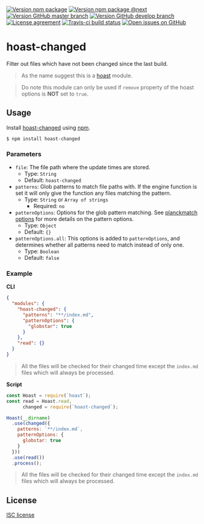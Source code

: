[![Version npm package](https://img.shields.io/npm/v/hoast-changed.svg?label=npm&style=flat-square)](https://npmjs.com/package/hoast-changed)
[![Version npm package @next](https://img.shields.io/npm/v/hoast-changed/next.svg?label=npm/next&style=flat-square)](https://npmjs.com/package/hoast-changed/v/next)
[![Version GitHub master branch](https://img.shields.io/github/package-json/v/hoast/hoast-changed.svg?label=github&style=flat-square)](https://github.com/hoast/hoast-changed#readme)
[![Version GitHub develop branch](https://img.shields.io/github/package-json/v/hoast/hoast-changed/develop.svg?label=github/develop&style=flat-square)](https://github.com/hoast/hoast-changed/tree/develop#readme)
[![License agreement](https://img.shields.io/github/license/hoast/hoast-changed.svg?style=flat-square)](https://github.com/hoast/hoast-changed/blob/master/LICENSE)
[![Travis-ci build status](https://img.shields.io/travis-ci/hoast/hoast-changed.svg?label=travis&branch=master&style=flat-square)](https://travis-ci.org/hoast/hoast-changed)
[![Open issues on GitHub](https://img.shields.io/github/issues/hoast/hoast-changed.svg?style=flat-square)](https://github.com/hoast/hoast-changed/issues)

# hoast-changed

Filter out files which have not been changed since the last build.

> As the name suggest this is a [hoast](https://github.com/hoast/hoast#readme) module.

> Do note this module can only be used if `remove` property of the hoast options is **NOT** set to `true`.

## Usage

Install [hoast-changed](https://npmjs.com/package/hoast-changed) using [npm](https://npmjs.com).

```
$ npm install hoast-changed
```

### Parameters

* `file`: The file path where the update times are stored.
  * Type: `String`
  * Default: `hoast-changed`
* `patterns`: Glob patterns to match file paths with. If the engine function is set it will only give the function any files matching the pattern.
  * Type: `String` or `Array of strings`
	* Required: `no`
* `patternOptions`: Options for the glob pattern matching. See [planckmatch options](https://github.com/redkenrok/node-planckmatch#options) for more details on the pattern options.
  * Type: `Object`
  * Default: `{}`
* `patternOptions.all`: This options is added to `patternOptions`, and determines whether all patterns need to match instead of only one.
  * Type: `Boolean`
  * Default: `false`

### Example

**CLI**

```json
{
  "modules": {
    "hoast-changed": {
      "patterns": "**/index.md",
      "patternOptions": {
        "globstar": true
      }
    },
    "read": {}
  }
}
```

> All the files will be checked for their changed time except the `index.md` files which will always be processed.

**Script**

```javascript
const Hoast = require(`hoast`);
const read = Hoast.read,
      changed = require(`hoast-changed`);

Hoast(__dirname)
  .use(changed({
    patterns: `**/index.md`,
    patternOptions: {
      globstar: true
    }
  }))
  .use(read())
  .process();
```

> All the files will be checked for their changed time except the `index.md` files which will always be processed.

## License

[ISC license](https://github.com/hoast/hoast-changed/blob/master/LICENSE)